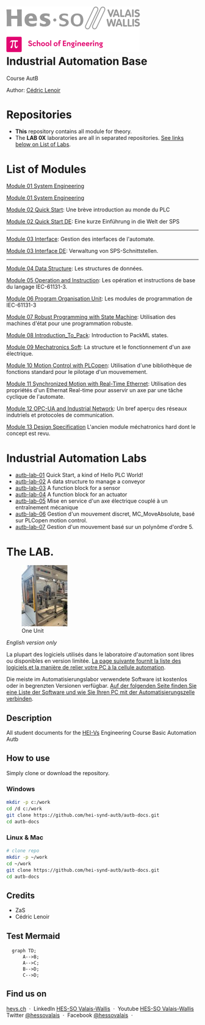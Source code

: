 <h1 align="left">
  <br>
  <img src="./img/hei-en.png" alt="HEI-Vs Logo" width="350">
  <br>
  Industrial Automation Base
  <br>
</h1>

Course AutB

Author: [Cédric Lenoir](mailto:cedric.lenoir@hevs.ch)

# Repositories
- **This** repository contains all module for theory.
- The **LAB 0X** laboratories are all in separated repositories. [See links below on List of Labs](#industrial-automation-labs).

# List of Modules
[Module 01 System Engineering](./AutB_MOD_01_System_Engineering/README.md)

[Module 01 System Engineering](./AutB_MOD_01_System_Engineering/README.md)


[Module 02 Quick Start](./AutB_MOD_02_PLC_Quick_Start/README.md): Une brève introduction au monde du PLC

[Module 02 Quick Start DE](./AutB_MOD_02_PLC_Quick_Start/README_DE.md): Eine kurze Einführung in die Welt der SPS

---

[Module 03 Interface](./AutB_MOD_03_Interface/README.md): Gestion des interfaces de l'automate.

[Module 03 Interface DE](./AutB_MOD_03_Interface/README_DE.md): Verwaltung von SPS-Schnittstellen.

---

[Module 04 Data Structure](./AutB_MOD_04_Data_Structure/README.md): Les structures de données.

[Module 05 Operation and Instruction](./AutB_MOD_05_Operation_And_Instruction/README.md): Les opération et instructions de base du langage IEC-61131-3.

[Module 06 Program Organisation Unit](./AutB_MOD_06_Program_Organisation_Unit/README.md): Les modules de programmation de IEC-61131-3

[Module 07 Robust Programming with State Machine](./AutB_MOD_07_Robust_Programming_With_State_Machine/README.md): Utilisation des machines d'état pour une programmation robuste.

[Module 08 Introduction_To_Pack](./AutB_MOD_08_Introduction_To_Pack/README.md): Introduction to PackML states.

[Module 09 Mechatronics Soft](./AutB_MOD_09_Mechatronics_Soft/README.md): La structure et le fonctionnement d'un axe électrique.

[Module 10 Motion Control with PLCopen](./AutB_MOD_10_Motion_Control_With_PLCopen/README.md): Utilisation d'une bibliothèque de fonctions standard pour le pilotage d'un mouvemement.

[Module 11 Synchronized Motion with Real-Time Ethernet](./AutB_MOD_11_Synchronized_Motion_With_Real_Time_Ethernet/README.md): Utilisation des propriétés d'un Ethernat Real-time pour asservir un axe par une tâche cyclique de l'automate.

[Module 12 OPC-UA and Industrial Network](./AutB_MOD_12_OPC_UA/README.md): Un bref aperçu des réseaux indutriels et protocoles de communication.

[Module 13 Design Specification](./AutB_MOD_13_Design_Specification/README.md) L'ancien module méchatronics hard dont le concept est revu.

# Industrial Automation Labs

- [autb-lab-01](https://github.com/hei-synd-autb/autb-lab-01_2025) Quick Start, a kind of Hello PLC World!
- [autb-lab-02](https://github.com/hei-synd-autb/autb-lab-02_2025) A data structure to manage a conveyor
- [autb-lab-03](https://github.com/hei-synd-autb/autb-lab-03_2025) A function block for a sensor
- [autb-lab-04](https://github.com/hei-synd-autb/autb-lab-04_2025) A function block for an actuator
- [autb-lab-05](https://github.com/hei-synd-autb/autb-lab-05_2025) Mise en service d'un axe électrique couplé à un entraînement mécanique
- [autb-lab-06](https://github.com/hei-synd-autb/autb-lab-06_2025) Gestion d'un mouvement discret, MC_MoveAbsolute, basé sur PLCopen motion control.
- [autb-lab-07](https://github.com/hei-synd-autb/autb-lab-07_2025) Gestion d'un mouvement basé sur un polynôme d'ordre 5.

# The LAB.
<figure>
    <img src="./img/OneUnit.jpg"
         alt="Image Lost One Unit">
    <figcaption>One Unit</figcaption>
</figure>

*English version only*

La plupart des logiciels utilisés dans le laboratoire d'automation sont libres ou disponibles en version limitée.
[La page suivante fournit la liste des logiciels et la manière de relier votre PC à la cellule automation](./AutB_LAB/readme.md).

Die meiste im Automatisierungslabor verwendete Software ist kostenlos oder in begrenzten Versionen verfügbar.
[Auf der folgenden Seite finden Sie eine Liste der Software und wie Sie Ihren PC mit der Automatisierungszelle verbinden](./AutB_LAB/readme.md).

## Description

All student documents for the [HEI-Vs](https://hevs.ch/synd) Engineering Course Basic Automation Autb

## How to use

Simply clone or download the repository.

### Windows

  ```bash
  mkdir -p c:/work
  cd /d c:/work
  git clone https://github.com/hei-synd-autb/autb-docs.git
  cd autb-docs
  ```

### Linux & Mac

  ```bash
  # clone repo
  mkdir -p ~/work
  cd ~/work
  git clone https://github.com/hei-synd-autb/autb-docs.git
  cd autb-docs
  ```

## Credits

* ZaS
* Cédric Lenoir

## Test Mermaid
```mermaid
  graph TD;
      A-->B;
      A-->C;
      B-->D;
      C-->D;
```

## Find us on

[hevs.ch](https://www.hevs.ch) &nbsp;&middot;&nbsp;
LinkedIn [HES-SO Valais-Wallis](https://www.linkedin.com/groups/104343/) &nbsp;&middot;&nbsp;
Youtube [HES-SO Valais-Wallis](https://www.youtube.com/user/HESSOVS)
Twitter [@hessovalais](https://twitter.com/hessovalais) &nbsp;&middot;&nbsp;
Facebook [@hessovalais](https://www.facebook.com/hessovalais) &nbsp;&middot;&nbsp;
